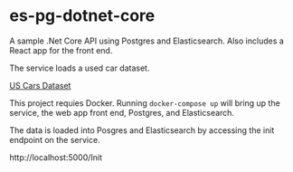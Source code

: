 # es-pg-dotnet-core

A sample .Net Core API using Postgres and Elasticsearch.  Also includes a React app for the front end.

The service loads a used car dataset.

[US Cars Dataset](https://www.kaggle.com/doaaalsenani/usa-cers-dataset/data)

This project requies Docker.  Running `docker-compose up` will bring up the service, the web app front end, Postgres, and Elasticsearch.

The data is loaded into Posgres and Elasticsearch by accessing the init endpoint on the service.

http://localhost:5000/Init